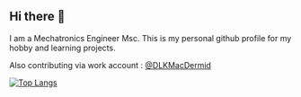## Hi there 👋

I am a Mechatronics Engineer Msc. This is my personal github profile for my hobby and learning projects.

Also contributing via work account : [@DLKMacDermid](https://github.com/DLKMacDermid)

[![Top Langs](https://github-readme-stats.vercel.app/api/top-langs/?username=BeagleBasset&layout=donut-vertical&theme=gruvbox)](https://github.com/anuraghazra/github-readme-stats)





<!--
**BeagleBasset/BeagleBasset** is a ✨ _special_ ✨ repository because its `README.md` (this file) appears on your GitHub profile.

Here are some ideas to get you started:

- 🔭 I’m currently working on ...
- 🌱 I’m currently learning ...
- 👯 I’m looking to collaborate on ...
- 🤔 I’m looking for help with ...
- 💬 Ask me about ...
- 📫 How to reach me: ...
- 😄 Pronouns: ...
- ⚡ Fun fact: ...
-->
